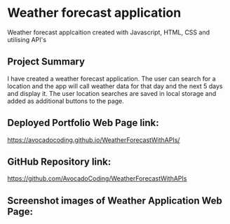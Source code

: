 # Weather forecast application
Weather forecast applcaition created with Javascript, HTML, CSS and utilising API's

## Project Summary
I have created a weather forecast application. The user can search for a location and the app will call weather data for that day and the next 5 days and display it. The user location searches are saved in local storage and added as additional buttons to the page.

## Deployed Portfolio Web Page link: 

https://avocadocoding.github.io/WeatherForecastWithAPIs/

## GitHub Repository link: 

https://github.com/AvocadoCoding/WeatherForecastWithAPIs


## Screenshot images of Weather Application Web Page: